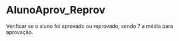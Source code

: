 # AlunoAprov_Reprov
Verificar se o aluno foi aprovado ou reprovado, sendo 7 a média para aprovação.
